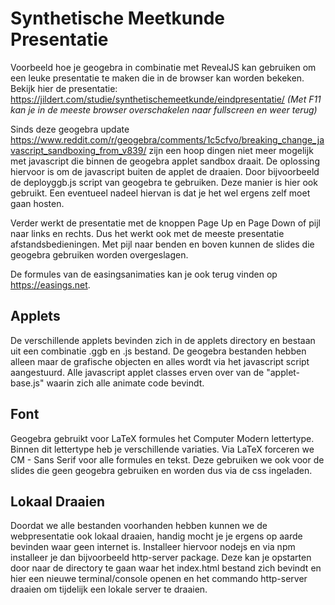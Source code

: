 # Synthetische Meetkunde Presentatie

Voorbeeld hoe je geogebra in combinatie met RevealJS kan gebruiken om een leuke presentatie te maken die in de browser kan worden bekeken.
Bekijk hier de presentatie: https://jildert.com/studie/synthetischemeetkunde/eindpresentatie/
_(Met F11 kan je in de meeste browser overschakelen naar fullscreen en weer terug)_

Sinds deze geogebra update https://www.reddit.com/r/geogebra/comments/1c5cfvo/breaking_change_javascript_sandboxing_from_v839/ zijn een hoop dingen niet meer mogelijk met javascript die binnen de geogebra applet sandbox draait. De oplossing hiervoor is om de javascript buiten de applet de draaien. Door bijvoorbeeld de deployggb.js script van geogebra te gebruiken. Deze manier is hier ook gebruikt. Een eventueel nadeel hiervan is dat je het wel ergens zelf moet gaan hosten.

Verder werkt de presentatie met de knoppen Page Up en Page Down of pijl naar links en rechts. Dus het werkt ook met de meeste presentatie afstandsbedieningen.
Met pijl naar benden en boven kunnen de slides die geogebra gebruiken worden overgeslagen.

De formules van de easingsanimaties kan je ook terug vinden op https://easings.net.

## Applets
De verschillende applets bevinden zich in de applets directory en bestaan uit een combinatie .ggb en .js bestand. De geogebra bestanden hebben alleen maar de grafische objecten en alles wordt via het javascript script aangestuurd. Alle javascript applet classes erven over van de "applet-base.js" waarin zich alle animate code bevindt.

## Font
Geogebra gebruikt voor LaTeX formules het Computer Modern lettertype. Binnen dit lettertype heb je verschillende variaties. Via LaTeX forceren we CM - Sans Serif voor alle formules en tekst. Deze gebruiken we ook voor de slides die geen geogebra gebruiken en worden dus via de css ingeladen.

## Lokaal Draaien
Doordat we alle bestanden voorhanden hebben kunnen we de webpresentatie ook lokaal draaien, handig mocht je je ergens op aarde bevinden waar geen internet is. Installeer hiervoor nodejs en via npm installeer je dan bijvoorbeeld http-server package. Deze kan je opstarten door naar de directory te gaan waar het index.html bestand zich bevindt en hier een nieuwe terminal/console openen en het commando http-server draaien om tijdelijk een lokale server te draaien.
